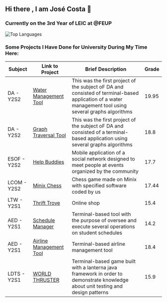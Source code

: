 ## Hi there , I am José Costa 👋

### Currently on the 3rd Year of LEIC at @FEUP

<!-- ![GitHub Stats](https://github-readme-stats.vercel.app/api?username=JoseCostaUni&show_icons=true&theme=radical)-->
![Top Languages](https://github-readme-stats.vercel.app/api/top-langs/?username=JoseCostaUni&layout=compact&theme=radical&hide_border=true&langs_count=10)

### Some Projects I Have Done for University During My Time Here:

| Subject               | Link to Project                                        | Brief Description               | Grade |
|-----------------------|-------------------------------------------------------|---------------------------------|-------|
| DA -  Y2S2    | [Water Management Tool](https://github.com/JoseCostaUni/DA-1st-Project) | This was the first project of the subject oF DA and consisted of terminal-based application of a water management tool using several graphs algorithms   | 19.95     |
| DA -  Y2S2    | [Graph Traversal Tool](https://github.com/JoseCostaUni/DA-2ndProject) | This was the first project of the subject oF DA and consisted of a terminal-based application using several graphs algorithms    | 18.8    |
| ESOF - Y2S2   | [Help Buddies](https://github.com/JoseCostaUni/ESOF-Project) | Mobile application of a social network designed to meet people at events organized by the community  | 17.7    |
| LCOM - Y2S2     | [Minix Chess](https://github.com/JoseCostaUni/LCOM-Project) | Chess game made on Minix with specified software coded by us    | 17.44     |
| LTW - Y2S1     | [Thrift Trove](https://github.com/JoseCostaUni/LTW-Project) | Online shop     | 15.4     |
| AED - Y2S1     | [Schedule Manager](https://github.com/JoseCostaUni/Projeto_AED) |  Terminal-based tool with the purpose of oversee and execute several operations on student schedules    | 14.2     |
| AED - Y2S1     | [Airline Management Tool](https://github.com/JoseCostaUni/Projeto_AED_2) | Terminal-based airline management tool    | 18.4       |
| LDTS - Y2S1     | [WORLD THRUSTER](https://github.com/JoseCostaUni/LDTS-Project) | Terminal-based game built with a lanterna java framework in order to demonstrate knowledge about unit testing and design patterns    | 15.9     




<!--**
**JoseCostaUni/JoseCostaUni** is a ✨ _special_ ✨ repository because its `README.md` (this file) appears on your GitHub profile.

Here are some ideas to get you started:

- 🔭 I’m currently working on ...
- 🌱 I’m currently learning ...
- 👯 I’m looking to collaborate on ...
- 🤔 I’m looking for help with ...
- 💬 Ask me about ...
- 📫 How to reach me: ...
- 😄 Pronouns: ...
- ⚡ Fun fact: ...
-->
